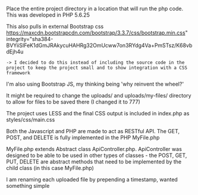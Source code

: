 Place the entire project directory in a location that will run the php code.
This was developed in PHP 5.6.25

This also pulls in external Bootstrap css https://maxcdn.bootstrapcdn.com/bootstrap/3.3.7/css/bootstrap.min.css" integrity="sha384-BVYiiSIFeK1dGmJRAkycuHAHRg32OmUcww7on3RYdg4Va+PmSTsz/K68vbdEjh4u
	
	-> I decided to do this instead of including the source code in the project to keep the project small and to show integration with a CSS framework

I'm also using Bootstrap JS, my thinking being 'why reinvent the wheel?'

It might be required to change the uploads/ and uploads/my-files/ directory to allow for files to be saved there (I changed it to 777)

The project uses LESS and the final CSS output is included in index.php as styles/css/main.css

Both the Javascript and PHP are made to act as RESTful API. The GET, POST, and DELETE is fully implemented in the PHP MyFile.php

MyFile.php extends Abstract class ApiController.php. ApiController was designed to be able to be used in other types of classes - the POST, GET, PUT, DELETE are abstract methods that need to be implemented by the child class (in this case MyFile.php)

I am renaming each uploaded file by prepending a timestamp, wanted something simple
